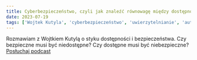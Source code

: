 ```yaml
---
title: Cyberbezpieczeństwo, czyli jak znaleźć równowagę między dostępnością i bezpieczeństwem w sieci
date: 2023-07-19
tags: ['Wojtek Kutyla', 'cyberbezpieczeństwo', 'uwierzytelnianie', 'autoryzacja', 'CAPTCHA', 'podcast', 'Salonik u Jacka']
---
```


Rozmawiam z Wojtkiem Kutylą o styku dostępności i bezpieczeństwa. Czy bezpieczne musi być niedostępne? Czy dostępne musi być niebezpieczne? [Posłuchaj podcast](https://dostepnik.substack.com/p/cyberbezpieczenstwo-czyli-jak-znalezc#details)

